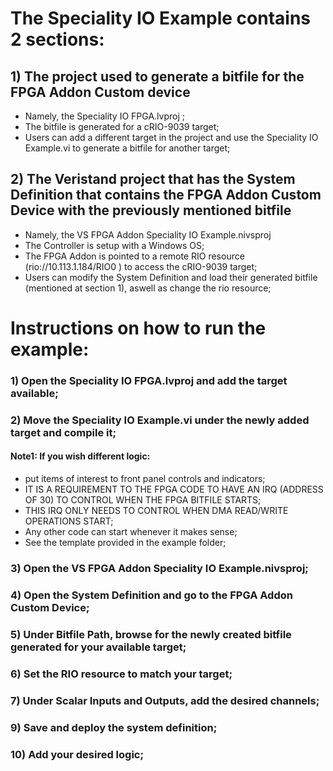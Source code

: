# **The Speciality IO Example contains 2 sections:**

## 1) The project used to generate a bitfile for the FPGA Addon Custom device
   - Namely, the Speciality IO FPGA.lvproj ;
   - The bitfile is generated for a cRIO-9039 target;
   - Users can add a different target in the project and use the Speciality IO Example.vi to generate a bitfile for another target;
   
## 2) The Veristand project that has the System Definition that contains the FPGA Addon Custom Device with the previously mentioned bitfile
   - Namely, the VS FPGA Addon Speciality IO Example.nivsproj 
   - The Controller is setup with a Windows OS;
   - The FPGA Addon is pointed to a remote RIO resource (rio://10.113.1.184/RIO0 ) to access the cRIO-9039 target;
   - Users can modify the System Definition and load their generated bitfile (mentioned at section 1), aswell as change the rio resource;
    
# **Instructions on how to run the example:**

### 1) Open the Speciality IO FPGA.lvproj and add the target available;  
### 2) Move the Speciality IO Example.vi under the newly added target and compile it;  
#### **Note1:** If you wish different logic:  
   - put items of interest to front panel controls and indicators;
   - IT IS A REQUIREMENT TO THE FPGA CODE TO HAVE AN IRQ (ADDRESS OF 30) TO CONTROL WHEN THE FPGA BITFILE STARTS;
   - THIS IRQ ONLY NEEDS TO CONTROL WHEN DMA READ/WRITE OPERATIONS START; 
   - Any other code can start whenever it makes sense;  
   - See the template provided in the example folder;  
   
### 3) Open the VS FPGA Addon Speciality IO Example.nivsproj;  
### 4) Open the System Definition and go to the FPGA Addon Custom Device;  
### 5) Under Bitfile Path, browse for the newly created bitfile generated for your available target;  
### 6) Set the RIO resource to match your target;  
### 7) Under Scalar Inputs and Outputs, add the desired channels;  
### 9) Save and deploy the system definition;    
### 10) Add your desired logic;    
